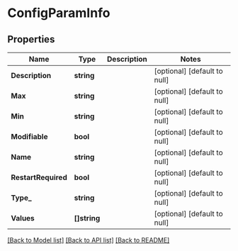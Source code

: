 # ConfigParamInfo

## Properties
Name | Type | Description | Notes
------------ | ------------- | ------------- | -------------
**Description** | **string** |  | [optional] [default to null]
**Max** | **string** |  | [optional] [default to null]
**Min** | **string** |  | [optional] [default to null]
**Modifiable** | **bool** |  | [optional] [default to null]
**Name** | **string** |  | [optional] [default to null]
**RestartRequired** | **bool** |  | [optional] [default to null]
**Type_** | **string** |  | [optional] [default to null]
**Values** | **[]string** |  | [optional] [default to null]

[[Back to Model list]](../README.md#documentation-for-models) [[Back to API list]](../README.md#documentation-for-api-endpoints) [[Back to README]](../README.md)


